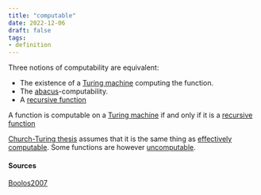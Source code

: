```yaml
---
title: "computable"
date: 2022-12-06
draft: false
tags:
- definition
---
```


Three notions of computability are equivalent: 
- The existence of a [Turing machine](concept/Turing%20machine.md) computing the function.
- The [abacus](definition/abacus.md)-computability.
- A [recursive function](definition/recursive%20function.md)

A function is computable on a [Turing machine](concept/Turing%20machine.md) if and only if it is a [recursive function](definition/recursive%20function.md)

[Church-Turing thesis](concept/Church-Turing%20thesis.md) assumes that it is the same thing as [effectively computable](definition/effectively%20computable.md).
Some functions are however [uncomputable](definition/uncomputable.md).


#### Sources 

[Boolos2007](reference/Boolos2007.md)

